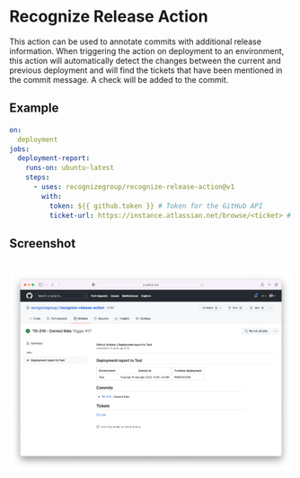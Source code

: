 # Recognize Release Action

This action can be used to annotate commits with additional release information. When triggering the action on deployment
to an environment, this action will automatically detect the changes between the current and previous deployment
and will find the tickets that have been mentioned in the commit message. A check will be added to the commit.

## Example
```yaml
on:
  deployment
jobs:
  deployment-report:
    runs-on: ubuntu-latest
    steps:
      - uses: recognizegroup/recognize-release-action@v1
        with:
          token: ${{ github.token }} # Token for the GitHub API
          ticket-url: https://instance.atlassian.net/browse/<ticket> # Optional ticket URL, used to convert tickets to links
```

## Screenshot
![Screenshot of the report](./assets/screenshot.png "Screenshot of the report")
=======
